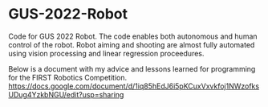 # GUS-2022-Robot

Code for GUS 2022 Robot. The code enables both autonomous and human control of the robot. Robot aiming and shooting are almost fully automated using vision processing and linear regression proceedures.

Below is a document with my advice and lessons learned for programming for the FIRST Robotics Competition.
https://docs.google.com/document/d/1iq85hEdJ6i5pKCuxVxvkfoj1NWzofksUDug4YzkbNGU/edit?usp=sharing
